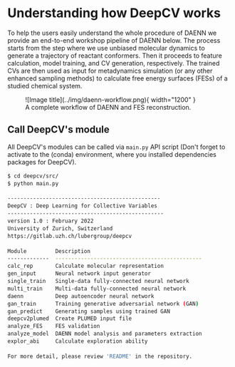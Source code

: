 # Understanding how DeepCV works

To help the users easily understand the whole procedure of DAENN we provide an end-to-end workshop pipeline of DAENN below. The process starts from the step where we use unbiased molecular dynamics to generate a trajectory of reactant conformers. Then it proceeds to feature calculation, model training, and CV generation, respectively. The trained CVs are then used as input for metadynamics simulation (or any other enhanced sampling methods) to calculate free energy surfaces (FESs) of a studied chemical system.

<figure markdown>
  ![Image title](../img/daenn-workflow.png){ width="1200" }
  <figcaption>A complete workflow of DAENN and FES reconstruction.</figcaption>
</figure>

## Call DeepCV's module

All DeepCV's modules can be called via `main.py` API script (Don't forget to activate to the (conda) environment, where you installed dependencies packages for DeepCV).

```sh
$ cd deepcv/src/
$ python main.py

------------------------------------------------
DeepCV : Deep Learning for Collective Variables
-------------------------------------------------
version 1.0 : February 2022
University of Zurich, Switzerland
https://gitlab.uzh.ch/lubergroup/deepcv

Module         Description
-------------  ----------------------------------------------
calc_rep       Calculate molecular representation
gen_input      Neural network input generator
single_train   Single-data fully-connected neural network
multi_train    Multi-data fully-connected neural network
daenn          Deep autoencoder neural network
gan_train      Training generative adversarial network (GAN)
gan_predict    Generating samples using trained GAN
deepcv2plumed  Create PLUMED input file
analyze_FES    FES validation
analyze_model  DAENN model analysis and parameters extraction
explor_abi     Calculate exploration ability

For more detail, please review 'README' in the repository.
```
